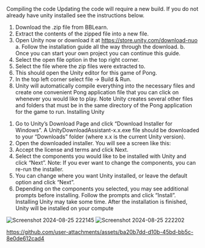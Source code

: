 Compiling the code
Updating the code will require a new build. If you do not already have unity installed see the 
instructions below.
1) Download the .zip file from BBLearn.
2) Extract the contents of the zipped file into a new file.
3) Open Unity now or download it at https://store.unity.com/download-nuo
a. Follow the installation guide all the way through the download.
b. Once you can start your own project you can continue this guide.
4) Select the open file option in the top right corner.
5) Select the file where the zip files were extracted to.
6) This should open the Unity editor for this game of Pong.
7) In the top left corner select file -> Build & Run.
8) Unity will automatically compile everything into the necessary files and create one 
convenient Pong application file that you can click on whenever you would like to play. 
Note Unity creates several other files and folders that must be in the same directory of 
the Pong application for the game to run. 
Installing Unity
1. Go to Unity’s Download Page and click “Download Installer for Windows”. 
A UnityDownloadAssistant-x.x.exe file should be downloaded to your “Downloads” 
folder (where x.x is the current Unity version).
2. Open the downloaded installer. You will see a screen like this:
3. Accept the license and terms and click Next.
4. Select the components you would like to be installed with Unity and click “Next”. 
Note: If you ever want to change the components, you can re-run the installer.
5. You can change where you want Unity installed, or leave the default option and click 
“Next”.
6. Depending on the components you selected, you may see additional prompts before 
installing. Follow the prompts and click “Install”. Installing Unity may take some time. 
After the installation is finished, Unity will be installed on your compute



![Screenshot 2024-08-25 222145](https://github.com/user-attachments/assets/e4ef598a-3c01-430c-b349-d9f2911370ff)
![Screenshot 2024-08-25 222202](https://github.com/user-attachments/assets/2bdf3b12-0b77-4ada-adf7-d619a6773488)





https://github.com/user-attachments/assets/ba20b7dd-d10b-45bd-bb5c-8e0de612cad4

